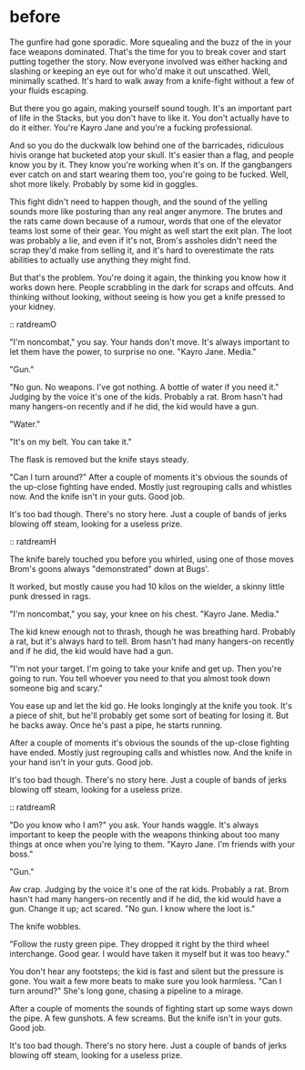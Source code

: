 # before

The gunfire had gone sporadic. More squealing and the buzz of the in your face weapons dominated. That's the time for you to break cover and start putting together the story. Now everyone involved was either hacking and slashing or keeping an eye out for who'd make it out unscathed. Well, minimally scathed. It's hard to walk away from a knife-fight without a few of your fluids escaping.

But there you go again, making yourself sound tough. It's an important part of life in the Stacks, but you don't have to like it. You don't actually have to do it either. You're Kayro Jane and you're a fucking professional.

And so you do the duckwalk low behind one of the barricades, ridiculous hivis orange hat bucketed atop your skull. It's easier than a flag, and people know you by it. They know you're working when it's on. If the gangbangers ever catch on and start wearing them too, you're going to be fucked. Well, shot more likely. Probably by some kid in goggles.

This fight didn't need to happen though, and the sound of the yelling sounds more like posturing than any real anger anymore. The brutes and the rats came down because of a rumour, words that one of the elevator teams lost some of their gear. You might as well start the exit plan. The loot was probably a lie, and even if it's not, Brom's assholes didn't need the scrap they'd make from selling it, and it's hard to overestimate the rats abilities to actually use anything they might find.

But that's the problem. You're doing it again, the thinking you know how it works down here. People scrabbling in the dark for scraps and offcuts. And thinking without looking, without seeing is how you get a knife pressed to your kidney.

:: ratdreamO

"I'm noncombat," you say. Your hands don't move. It's always important to let them have the power, to surprise no one. "Kayro Jane. Media."

"Gun."

"No gun. No weapons. I've got nothing. A bottle of water if you need it." Judging by the voice it's one of the kids. Probably a rat. Brom hasn't had many hangers-on recently and if he did, the kid would have a gun.

"Water."

"It's on my belt. You can take it."

The flask is removed but the knife stays steady.

"Can I turn around?" After a couple of moments it's obvious the sounds of the up-close fighting have ended. Mostly just regrouping calls and whistles now. And the knife isn't in your guts. Good job.

It's too bad though. There's no story here. Just a couple of bands of jerks blowing off steam, looking for a useless prize.

:: ratdreamH

The knife barely touched you before you whirled, using one of those moves Brom's goons always "demonstrated" down at Bugs'.

It worked, but mostly cause you had 10 kilos on the wielder, a skinny little punk dressed in rags.

"I'm noncombat," you say, your knee on his chest. "Kayro Jane. Media."

The kid knew enough not to thrash, though he was breathing hard. Probably a rat, but it's always hard to tell. Brom hasn't had many hangers-on recently and if he did, the kid would have had a gun.

"I'm not your target. I'm going to take your knife and get up. Then you're going to run. You tell whoever you need to that you almost took down someone big and scary."

You ease up and let the kid go. He looks longingly at the knife you took. It's a piece of shit, but he'll probably get some sort of beating for losing it. But he backs away. Once he's past a pipe, he starts running.

After a couple of moments it's obvious the sounds of the up-close fighting have ended. Mostly just regrouping calls and whistles now. And the knife in your hand isn't in your guts. Good job.

It's too bad though. There's no story here. Just a couple of bands of jerks blowing off steam, looking for a useless prize.

:: ratdreamR

"Do you know who I am?" you ask. Your hands waggle. It's always important to keep the people with the weapons thinking about too many things at once when you're lying to them. "Kayro Jane. I'm friends with your boss."

"Gun."

Aw crap. Judging by the voice it's one of the rat kids. Probably a rat. Brom hasn't had many hangers-on recently and if he did, the kid would have a gun. Change it up; act scared. "No gun. I know where the loot is." 

The knife wobbles.

"Follow the rusty green pipe. They dropped it right by the third wheel interchange. Good gear. I would have taken it myself but it was too heavy."

You don't hear any footsteps; the kid is fast and silent but the pressure is gone. You wait a few more beats to make sure you look harmless. "Can I turn around?" She's long gone, chasing a pipeline to a mirage.

After a couple of moments the sounds of fighting start up some ways down the pipe. A few gunshots. A few screams. But the knife isn't in your guts. Good job.

It's too bad though. There's no story here. Just a couple of bands of jerks blowing off steam, looking for a useless prize.